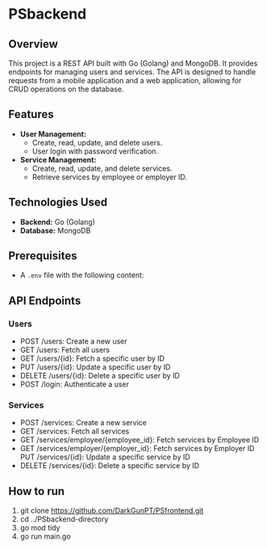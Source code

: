 # PSbackend

## Overview
This project is a REST API built with Go (Golang) and MongoDB. It provides endpoints for managing users and services. The API is designed to handle requests from a mobile application and a web application, allowing for CRUD operations on the database.

## Features
- **User Management:**
  - Create, read, update, and delete users.
  - User login with password verification.
- **Service Management:**
  - Create, read, update, and delete services.
  - Retrieve services by employee or employer ID.

## Technologies Used
- **Backend:** Go (Golang)
- **Database:** MongoDB

## Prerequisites
- A `.env` file with the following content: 

## API Endpoints

### Users
- POST /users: Create a new user
- GET /users: Fetch all users
- GET /users/{id}: Fetch a specific user by ID
- PUT /users/{id}: Update a specific user by ID
- DELETE /users/{id}: Delete a specific user by ID
- POST /login: Authenticate a user

### Services
- POST /services: Create a new service
- GET /services: Fetch all services
- GET /services/employee/{employee_id}: Fetch services by Employee ID
- GET /services/employer/{employer_id}: Fetch services by Employer ID
PUT /services/{id}: Update a specific service by ID
- DELETE /services/{id}: Delete a specific service by ID

## How to run 
1. git clone https://github.com/DarkGunPT/PSfrontend.git
2. cd ../PSbackend-directory
3. go mod tidy
4. go run main.go